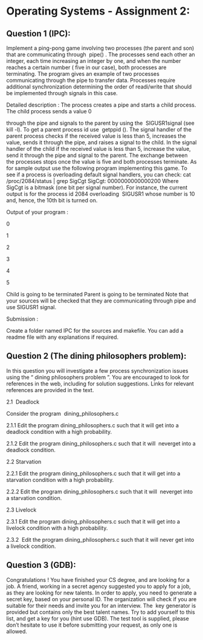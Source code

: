 # Operating Systems - Assignment 2:

## Question 1 (IPC):
Implement a ping-pong game involving two processes (the parent and son) that are
communicating through ​ pipe()​ . The processes send each other an integer, each time increasing
an integer by one, and when the number reaches a certain number (​ five​ in our case), both
processes are terminating. The program gives an example of two processes communicating
through the pipe to transfer data. Processes require additional synchronization determining the
order of readi/write that should be implemented through signals in this case.

Detailed description​ :
The process creates a pipe and starts a child process. The child process sends a value 0

through the pipe and signals to the parent by using the ​ SIGUSR1​ signal (see kill -l). To get a
parent process id use ​ getppid​ (). The signal handler of the parent process checks if the
received value is less than 5, increases the value, sends it through the pipe, and raises a signal
to the child. In the signal handler of the child if the received value is less than 5, increase the
value, send it through the pipe and signal to the parent. The exchange between the processes
stops once the value is five and both processes terminate. As for sample output use the
following program implementing this game.
To see if a process is overloading default signal handlers, you can check:
cat /proc/2084/status | grep SigCgt
SigCgt: 0000000000000200
Where SigCgt is a bitmask (one bit per signal number). For instance, the current output is for the
process id 2084 overloading ​ SIGUSR1​ whose number is 10 and, hence, the 10th bit is turned
on.

Output of your program​ :

0

1

2

3

4

5

Child is going to be terminated
Parent is going to be terminated
Note that your sources will be checked that they are communicating through pipe and use
SIGUSR1 signal.

Submission​ :

Create a folder named IPC for the sources and makefile. You can add a readme file with any
explanations if required.

## Question 2​ (The dining philosophers problem):

In this question you will investigate a few process synchronization issues using the “​ dining
philosophers problem​ ”. You are encouraged to look for references in the web, including for
solution suggestions. Links for relevant references are provided in the text.

2.1​ ​ Deadlock

Consider the program ​ dining_philosophers.c

2.1.1​ Edit the program dining_philosophers.c such that it will get into a ​ deadlock​ condition with a
high probability.

2.1.2​ Edit the program dining_philosophers.c such that it will ​ never​ get into a deadlock
condition. 

2.2 Starvation

2.2.1​ Edit the program dining_philosophers.c such that it will get into a ​ starvation​ condition with
a high probability.

2.2.2​ Edit the program dining_philosophers.c such that it will ​ never​ get into a starvation
condition.

2.3 Livelock

2.3.1​ Edit the program dining_philosophers.c such that it will get into a ​ livelock​ condition with a
high probability.

2.3.2 ​ Edit the program dining_philosophers.c such that it will ​ never​ get into a livelock condition.

## Question 3 (GDB):
Congratulations ! You have finished your CS degree, and are looking for a job.
A friend, working in a secret agency suggested you to apply for a job, as they are
looking for new talents. In order to apply, you need to generate a secret key, based on
your personal ID. The organization will check if you are suitable for their needs and
invite you for an interview. The ​ key generator​ is provided but contains only the best
talent names. Try to add yourself to this list, and get a key for you (hint use GDB). The
test tool​ is supplied, please don’t hesitate to use it before submitting your request, as
only one is allowed.
